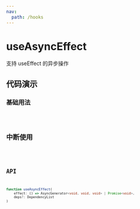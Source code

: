 ```yaml
---
nav:
  path: /hooks
---
```


# useAsyncEffect

支持 useEffect 的异步操作

## 代码演示

### 基础用法

<code src="./demo/demo1.tsx" />

## 中断使用

<code src="./demo/demo2.tsx" />

## API

```typescript
function useAsyncEffect(
    effect: () => AsyncGenerator<void, void, void> | Promise<void>,
    deps?: DependencyList
)
```